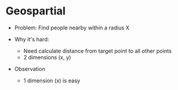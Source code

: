 # Geospartial

- Problem: Find people nearby within a radius X
- Why it's hard:
    - Need calculate distance from target point to all other points
    - 2 dimensions (x, y)

- Observation
    - 1 dimension (x) is easy